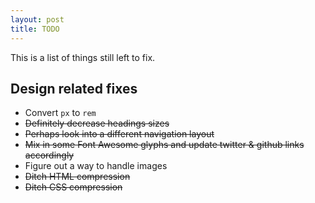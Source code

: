 ```yaml
---
layout: post
title: TODO
---
```


This is a list of things still left to fix.

## Design related fixes
* Convert `px` to `rem`
* ~~Definitely decrease headings sizes~~
* ~~Perhaps look into a different navigation layout~~
* ~~Mix in some Font Awesome glyphs and update twitter & github links accordingly~~
* Figure out a way to handle images
* ~~Ditch HTML compression~~
* ~~Ditch CSS compression~~